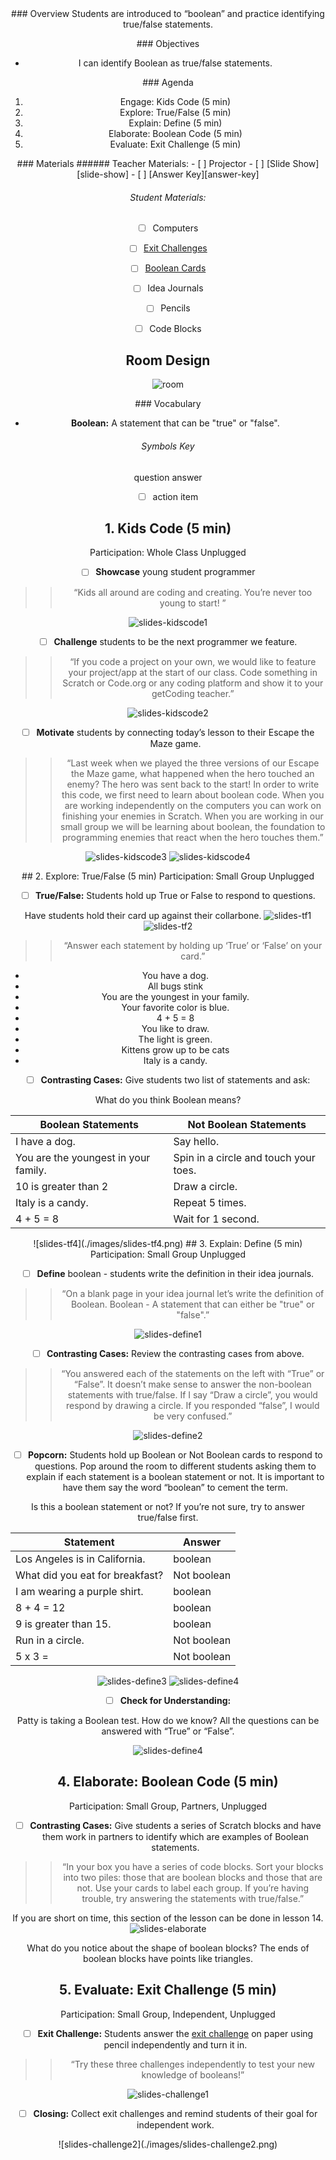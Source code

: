 <header class='header' title='Lesson 13' subtitle='Boolean'/>

<notable>
<iconp src='/icons/activity.png'>### Overview</iconp>
Students are introduced to “boolean” and practice identifying true/false statements.

<iconp src='/icons/objectives.png'>### Objectives</iconp>
- I can identify Boolean as true/false statements.

<iconp src='/icons/agenda.png'>### Agenda</iconp>
1. Engage: Kids Code (5 min)
1. Explore: True/False (5 min)
1. Explain: Define (5 min)
1. Elaborate: Boolean Code (5 min)
1. Evaluate: Exit Challenge (5 min)


<note>
<iconp src='/icons/materials.png'>### Materials</iconp>
###### Teacher Materials:
- [ ] Projector
- [ ] [Slide Show][slide-show]
- [ ] [Answer Key][answer-key]

###### Student Materials: 
- [ ] Computers
- [ ] [Exit Challenges][exit-challenge]
- [ ] [Boolean Cards][boolean-cards]
- [ ] Idea Journals
- [ ] Pencils
- [ ] Code Blocks


</note>

## Room Design
![room](./images/desk-setup_split-classroom.png)

<note>
<iconp src='/icons/vocab.png'>### Vocabulary</iconp>

- **Boolean:** A statement that can be "true" or "false".

###### Symbols Key

<iconp ml='1.65em' type='question'>question</iconp>
<iconp ml='1.65em' type='answer'>answer</iconp>
- [ ] action item
</note>

## 1. Kids Code (5 min)
Participation: Whole Class Unplugged

- [ ] **Showcase** young student programmer

> > “Kids all around are coding and creating. You’re never too young to start! ”

<note>![slides-kidscode1](./images/slides-kidscode1.png)
</note>

- [ ] **Challenge** students to be the next programmer we feature.

> > “If you code a project on your own, we would like to feature your project/app at the start of our class. Code something in Scratch or Code.org or any coding platform and show it to your getCoding teacher.”

<note>![slides-kidscode2](./images/slides-kidscode2.png)
</note>

- [ ] **Motivate** students by connecting today’s lesson to their Escape the Maze game. 

> > “Last week when we played the three versions of our Escape the Maze game, what happened when the hero touched an enemy? The hero was sent back to the start! In order to write this code, we first need to learn about boolean code. When you are working independently on the computers you can work on finishing your enemies in Scratch. When you are working in our small group we will be learning about boolean, the foundation to programming enemies that react when the hero touches them.”

<note>![slides-kidscode3](./images/slides-kidscode3.png)
![slides-kidscode4](./images/slides-kidscode4.png)
</note>

<pagebreak/>
## 2. Explore: True/False (5 min)
Participation: Small Group Unplugged 

- [ ] **True/False:** Students hold up True or False to respond to questions. 

<note type="tip">Have students hold their card up against their collarbone. 
![slides-tf1](./images/slides-tf1.png)
![slides-tf2](./images/slides-tf2.png)
</note> 

> > “Answer each statement by holding up ‘True’ or ‘False’ on your card.”

- You have a dog.
- All bugs stink
- You are the youngest in your family.
- Your favorite color is blue.
- 4 + 5 = 8
- You like to draw.
- The light is green.
- Kittens grow up to be cats
- Italy is a candy.

- [ ] **Contrasting Cases:** Give students two list of statements and ask:

<iconp type="question">What do you think Boolean means?</iconp>


|Boolean Statements|Not Boolean Statements|
|----------------------|------------------------|
| I have a dog.        | Say hello.             |
| You are the youngest in your family.| Spin in a circle and touch your toes. |
| 10 is greater than 2 | Draw a circle.         |
| Italy is a candy.    | Repeat 5 times.        |
| 4 + 5 = 8            | Wait for 1 second.     |

<note>
![slides-tf4](./images/slides-tf4.png) </note>

<pagebreak/>
## 3. Explain: Define (5 min)
Participation: Small Group Unplugged 

- [ ] **Define** boolean - students write the definition in their idea journals.

> > “On a blank page in your idea journal let’s write the definition of Boolean. Boolean - A statement that can either be "true" or "false".”

<note>![slides-define1](./images/slides-define1.png)</note>

- [ ] **Contrasting Cases:** Review the contrasting cases from above.

> > “You answered each of the statements on the left with “True” or “False”. It doesn’t make sense to answer the non-boolean statements with true/false. If I say “Draw a circle”, you would respond by drawing a circle. If you responded “false”, I would be very confused.”

<note>![slides-define2](./images/slides-define2.png)</note>

- [ ] **Popcorn:** Students hold up Boolean or Not Boolean cards to respond to questions. Pop around the room to different students asking them to explain if each statement is a boolean statement or not. It is important to have them say the word “boolean” to cement the term. 

<iconp type="question"> Is this a boolean statement or not? If you’re not sure, try to answer true/false first.</iconp>

| Statement | Answer |
|------------------------------|----------|
| Los Angeles is in California. |	boolean |
| What did you eat for breakfast? | Not boolean |
| I am wearing a purple shirt. |	boolean |
| 8 + 4 = 12	|	 	boolean |
| 9 is greater than 15. 	|	boolean |
| Run in a circle. 	|		Not boolean |
| 5 x 3 = 		|		Not boolean |

<note>![slides-define3](./images/slides-define3.png)
![slides-define4](./images/slides-define4.png)</note>

- [ ] **Check for Understanding:**

<iconp type="question">Patty is taking a Boolean test. How do we know? </iconp>
<iconp type="answer">All the questions can be answered with “True” or “False”. </iconp>

<note>![slides-define4](./images/slides-define5.png)</note>

## 4. Elaborate: Boolean Code (5 min)    
Participation: Small Group, Partners, Unplugged 

- [ ] **Contrasting Cases:** Give students a series of Scratch blocks and have them work in partners to identify which are examples of Boolean statements. 

> > “In your box you have a series of code blocks. Sort your blocks into two piles: those that are boolean blocks and those that are not. Use your cards to label each group. If you’re having trouble, try answering the statements with true/false.”

<note type="tip">If you are short on time, this section of the lesson can be done in lesson 14.
![slides-elaborate](./images/slides-elaborate.png) </note>

<iconp type="question"> What do you notice about the shape of boolean blocks? </iconp>
<iconp type="answer">The ends of boolean blocks have points like triangles.</iconp>

## 5. Evaluate: Exit Challenge (5 min)
Participation: Small Group, Independent, Unplugged 

- [ ] **Exit Challenge:** Students answer the [exit challenge][exit-challenge] on paper using pencil independently and turn it in.

> > “Try these three challenges independently to test your new knowledge of booleans!”

<note>![slides-challenge1](./images/slides-challenge1.png) </note>

- [ ] **Closing:** Collect exit challenges and remind students of their goal for independent work.

<note>
![slides-challenge2](./images/slides-challenge2.png)
</note>


</notable>

[slide-show]: https://docs.google.com/presentation/d/1e1pb_i3jLzJHgTZ3zRVfOR3S3PrjVpg7rE7Z4WmrWYQ/edit?usp=sharing
[answer-key]: https://docs.google.com/document/d/1VCO5Z0fPzbgoiQgkzvngx9JP_BMw0xfmHmjADoLOyaY/edit?usp=sharing
[exit-challenge]: https://docs.google.com/document/d/1Ep32lyMTvf5f5oCggVSgyIqNUWsAeefzj6zFtGm04J4/edit
[boolean-cards]: https://docs.google.com/document/d/1ENgpq-WdFCHz869IwJ9gVTF9bnf_TYze7dyVgDiy6uE/edit